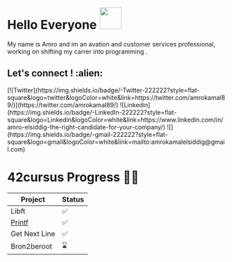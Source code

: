 # Hello Everyone <img src="https://media.giphy.com/media/12oufCB0MyZ1Go/giphy.gif" width="50">
My name is Amro and im an avation and customer services professional, working on shifting my carrer into programming .



<!--
<p align="center">
  <a href="https://www.linkedin.com/in/amro-elsiddig-the-right-candidate-for-your-company/">
    <img src="https://www.vectorlogo.zone/logos/linkedin/linkedin-icon.svg" alt="Amro LinkedIn Profile" height="30" width="30">
  </a>
  <a href="mailto:amrokamalelsiddig@gmail.com">
    <img src="https://www.vectorlogo.zone/logos/gmail/gmail-icon.svg" alt="Amro LinkedIn Profile" height="30" width="30">
  </a>
</p>

[![Twitter: ThaiiBraga](https://img.shields.io/twitter/follow/amrokamal89?style=social)](https://twitter.com/amrokamal89)
[![Linkedin: thaianebraga](https://img.shields.io/badge/-amrokamalelsiddig-blue?style=flat-square&logo=Linkedin&logoColor=white&link=https://www.linkedin.com/in/amro-elsiddig-the-right-candidate-for-your-company/)](https://www.linkedin.com/in/amro-elsiddig-the-right-candidate-for-your-company/)
[![GitHub Thaiane](https://img.shields.io/github/followers/amrokamalelsiddig?label=follow&style=social)](https://github.com/amrokamalelsiddig)
[![](https://img.shields.io/badge/Gmail-amrokamalelsiddig%40gmail.com-red)](mailto:amrokamalelsiddig@gmail.com) 

<h3> 🤝🏻 Connect with Me </h3>

<p align="center">
<a href="https://www.anandmainali.com.np" target="_blank"><img alt="Website" src="https://img.shields.io/badge/Website-www.anandmainali.com.np-blue?style=flat&logo=google-chrome"></a>
<a href="https://www.linkedin.com/in/anandmainali/" target="_blank"><img alt="LinkedIn" src="https://img.shields.io/badge/LinkedIn-@anandmainali-blue?style=flat&logo=linkedin"></a>
<a href="https://stackoverflow.com/users/8519896/anand-mainali?tab=profile" target="_blank"><img alt="Stack Overflow" src="https://img.shields.io/badge/Stackoverflow-Anand%20Mainali-blue?style=flat&logo=stackoverflow"></a>
<a href="mailto:anandmainali5@gmail.com"><img alt="Email" src="https://img.shields.io/badge/Email-anandmainali5@gmail.com-blue?style=flat&logo=gmail"></a>
</p>
-->

<h2 align="left">Let's connect ! :alien:</h2>
[![Twitter](https://img.shields.io/badge/-Twitter-222222?style=flat-square&logo=twitter&logoColor=white&link=https://twitter.com/amrokamal89/)](https://twitter.com/amrokamal89/)
![Linkedin](https://img.shields.io/badge/-LinkedIn-222222?style=flat-square&logo=Linkedin&logoColor=white&link=https://www.linkedin.com/in/amro-elsiddig-the-right-candidate-for-your-company/)
![](https://img.shields.io/badge/-gmail-222222?style=flat-square&logo=gmail&logoColor=white&link=mailto:amrokamalelsiddig@gmail.com) 


# 42cursus Progress 💪🏻 

| Project        |      Status      |
|----------------|------------------|
| Libft          |          ✅     |
| [Printf](../amrokamalelsiddig/ft_printf)        |          ✅     |
| Get Next Line  |          ✅     |
| Bron2beroot    |          ⌛      |


